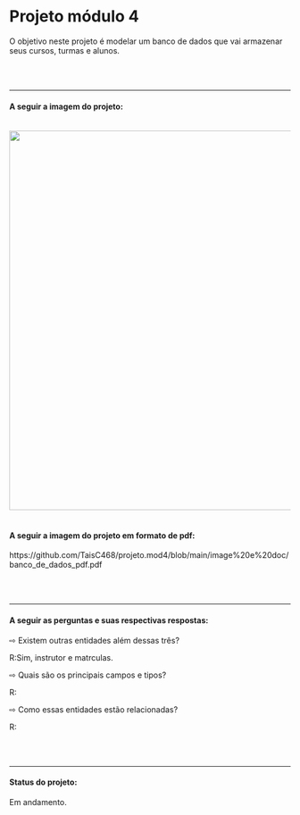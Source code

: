 <h1> Projeto módulo 4 </h1>

<p> O objetivo neste projeto é modelar um banco de dados que vai armazenar seus cursos, turmas e alunos. </p>
<br>
<br>
<hr>

 <h4>A seguir a imagem do projeto: </h4>
 <br>
<img src="https://github.com/TaisC468/projeto.mod4/blob/main/image%20e%20doc/banco_de_dados.png" width="680px">
<br>
<br>
 <h4>A seguir a imagem do projeto em formato de pdf: </h4>

<p>https://github.com/TaisC468/projeto.mod4/blob/main/image%20e%20doc/banco_de_dados_pdf.pdf </p>
<br>
<br>
<hr>



<h4> A seguir as perguntas e suas respectivas respostas: </h4>

<p> ⇨ Existem outras entidades além dessas três? </p>
<p>R:Sim, instrutor e matrculas. </p>

<p> ⇨ Quais são os principais campos e tipos? </p>
<p>R: </p>

<p> ⇨ Como essas entidades estão relacionadas? </p>
<p>R: </p>

<br>
<br>
<hr>

<h4> Status do projeto: </h4>

<p> Em andamento. </p> 
